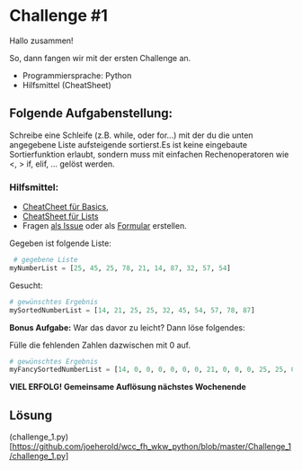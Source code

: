 # Challenge #1

Hallo zusammen!

So, dann fangen wir mit der ersten Challenge an.

- Programmiersprache: Python
- Hilfsmittel (CheatSheet)

## Folgende Aufgabenstellung:

Schreibe eine Schleife (z.B. while, oder for...) mit der du die unten angegebene Liste aufsteigende sortierst.Es ist keine eingebaute Sortierfunktion erlaubt, sondern muss mit einfachen Rechenoperatoren wie <, > if, elif, ... gelöst werden.

### Hilfsmittel:

- [CheatCheet für Basics](https://teams.microsoft.com/l/file/577FC335-F5B4-4A56-B307-D7ED57E48403?tenantId=b8192970-931b-4546-97ce-a6a611c24bd9&fileType=pdf&objectUrl=https%3A%2F%2Ffhwzid.sharepoint.com%2Fsites%2FAT_DiBBA_2019_876338345%2FFreigegebene%20Dokumente%2FWeekly%20Coding%20Challenge%2FMaterialien%2Fbeginners_cheat_sheet.pdf&baseUrl=https%3A%2F%2Ffhwzid.sharepoint.com%2Fsites%2FAT_DiBBA_2019_876338345&serviceName=teams&threadId=19:a6077bbb7c794716aef8ef6264849648@thread.skype&groupId=fe5a1a58-19cb-498f-88e0-617b2206af7e),
- [CheatSheet für Lists](https://teams.microsoft.com/l/file/FA626DD4-119C-4335-BC3D-6F5BE93997FE?tenantId=b8192970-931b-4546-97ce-a6a611c24bd9&fileType=pdf&objectUrl=https%3A%2F%2Ffhwzid.sharepoint.com%2Fsites%2FAT_DiBBA_2019_876338345%2FFreigegebene%20Dokumente%2FWeekly%20Coding%20Challenge%2FMaterialien%2Fbeginners_python_cheat_sheet_pcc_lists.pdf&baseUrl=https%3A%2F%2Ffhwzid.sharepoint.com%2Fsites%2FAT_DiBBA_2019_876338345&serviceName=teams&threadId=19:a6077bbb7c794716aef8ef6264849648@thread.skype&groupId=fe5a1a58-19cb-498f-88e0-617b2206af7e)
- Fragen [als Issue](https://github.com/joeherold/wcc_fh_wkw_python/issues) oder als [Formular](https://forms.office.com/Pages/ResponsePage.aspx?Host=Teams&lang=%7Blocale%7D&groupId=%7BgroupId%7D&tid=%7Btid%7D&teamsTheme=%7Btheme%7D&upn=%7Bupn%7D&id=cCkZuBuTRkWXzqamEcJL2Rcv0_AVGQVMpyxsXq73-hxUOUM1QVo0WTA3T1dOSEQ3NkxCN0Y1MjZBUC4u) erstellen.

Gegeben ist folgende Liste:

```python
 # gegebene Liste
myNumberList = [25, 45, 25, 78, 21, 14, 87, 32, 57, 54]
```

Gesucht:

```python
# gewünschtes Ergebnis
mySortedNumberList = [14, 21, 25, 25, 32, 45, 54, 57, 78, 87]
```

**Bonus Aufgabe:** War das davor zu leicht? Dann löse folgendes:

Fülle die fehlenden Zahlen dazwischen mit 0 auf.

```python
# gewünschtes Ergebnis
myFancySortedNumberList = [14, 0, 0, 0, 0, 0, 0, 21, 0, 0, 0, 25, 25, 0, 0, 0, 0, 0, 0, 32, 0, 0, 0, 0, 0, 0, 0, 0, 0, 0, 0, 0, 45, 0, 0, 0, 0, 0, 0, 0, 0, 54, 0, 0, 57, 0, 0, 0, 0, 0, 0, 0, 0, 0, 0, 0, 0, 0, 0, 0, 0, 0, 0, 0, 0, 78, 0, 0, 0, 0, 0, 0, 0, 0, 87]
```

**VIEL ERFOLG! Gemeinsame Auflösung nächstes Wochenende**

## Lösung

(challenge_1.py)[https://github.com/joeherold/wcc_fh_wkw_python/blob/master/Challenge_1/challenge_1.py]
